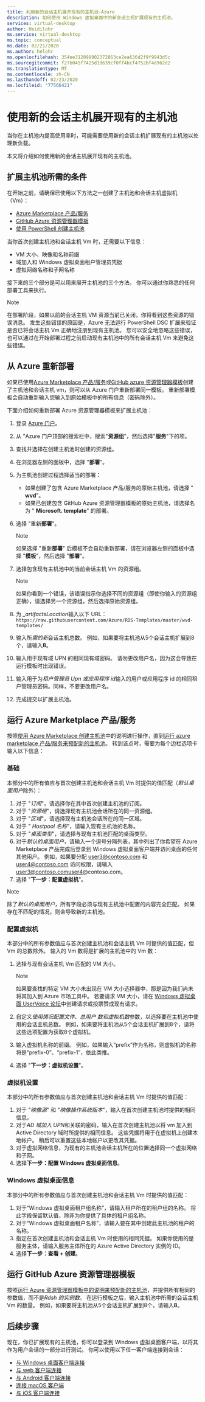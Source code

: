 ```yaml
---
title: 利用新的会话主机展开现有的主机池-Azure
description: 如何使用 Windows 虚拟桌面中的新会话主机扩展现有的主机池。
services: virtual-desktop
author: Heidilohr
ms.service: virtual-desktop
ms.topic: conceptual
ms.date: 02/21/2020
ms.author: helohr
ms.openlocfilehash: 354ee312099902372863ce2ea636d2f9f9943d5c
ms.sourcegitcommit: f27b045f7425d1d639cf0ff4bcf4752bf4d962d2
ms.translationtype: MT
ms.contentlocale: zh-CN
ms.lasthandoff: 02/23/2020
ms.locfileid: "77566421"
---
```

# <a name="expand-an-existing-host-pool-with-new-session-hosts"></a>使用新的会话主机展开现有的主机池

当你在主机池内提高使用率时，可能需要使用新的会话主机扩展现有的主机池以处理新负载。

本文将介绍如何使用新的会话主机展开现有的主机池。

## <a name="what-you-need-to-expand-the-host-pool"></a>扩展主机池所需的条件

在开始之前，请确保已使用以下方法之一创建了主机池和会话主机虚拟机（Vm）：

- [Azure Marketplace 产品/服务](./create-host-pools-azure-marketplace.md)
- [GitHub Azure 资源管理器模板](./create-host-pools-arm-template.md)
- [使用 PowerShell 创建主机池](./create-host-pools-powershell.md)

当你首次创建主机池和会话主机 Vm 时，还需要以下信息：

- VM 大小、映像和名称前缀
- 域加入和 Windows 虚拟桌面租户管理员凭据
- 虚拟网络名称和子网名称

接下来的三个部分是可以用来展开主机池的三个方法。 你可以通过你熟悉的任何部署工具来执行。

>[!NOTE]
>在部署阶段，如果以前的会话主机 VM 资源当前已关闭，你将看到这些资源的错误消息。 发生这些错误的原因是，Azure 无法运行 PowerShell DSC 扩展来验证是否已将会话主机 Vm 正确地注册到现有主机池。 您可以安全地忽略这些错误，也可以通过在开始部署过程之前启动现有主机池中的所有会话主机 Vm 来避免这些错误。

## <a name="redeploy-from-azure"></a>从 Azure 重新部署

如果已使用[Azure Marketplace 产品/服务](./create-host-pools-azure-marketplace.md)或[GitHub azure 资源管理器模板](./create-host-pools-arm-template.md)创建了主机池和会话主机 vm，则可以从 Azure 门户重新部署同一模板。 重新部署模板会自动重新输入您输入到原始模板中的所有信息（密码除外）。

下面介绍如何重新部署 Azure 资源管理器模板来扩展主机池：

1. 登录 [Azure 门户](https://portal.azure.com/)。
2. 从 "Azure 门户顶部的搜索栏中，搜索"**资源组**"，然后选择"**服务**"下的项。
3. 查找并选择在创建主机池时创建的资源组。
4. 在浏览器左侧的面板中，选择 "**部署**"。
5. 为主机池创建过程选择适当的部署：
     - 如果创建了包含 Azure Marketplace 产品/服务的原始主机池，请选择 " **wvd**"。
     - 如果已创建包含 GitHub Azure 资源管理器模板的原始主机池，请选择名为 " **Microsoft. template**" 的部署。
6. 选择 "重新**部署**"。
     
     >[!NOTE]
     >如果选择 "重新**部署**" 后模板不会自动重新部署，请在浏览器左侧的面板中选择 "**模板**"，然后选择 "**部署**"。

7. 选择包含现有主机池中的当前会话主机 Vm 的资源组。
     
     >[!NOTE]
     >如果你看到一个错误，该错误指示你选择不同的资源组（即使你输入的资源组正确），请选择另一个资源组，然后选择原始资源组。

8. 为 *_artifactsLocation*输入以下 URL： `https://raw.githubusercontent.com/Azure/RDS-Templates/master/wvd-templates/`
9. 输入所*需的新*会话主机总数。 例如，如果要将主机池从5个会话主机扩展到8个，请输入**8**。
10. 输入用于现有域 UPN 的相同现有域密码。 请勿更改用户名，因为这会导致在运行模板时出现错误。
11. 输入用于为*租户管理员 Upn 或应用程序 id*输入的用户或应用程序 id 的相同租户管理员密码。同样，不要更改用户名。
12. 完成提交以扩展主机池。

## <a name="run-the-azure-marketplace-offering"></a>运行 Azure Marketplace 产品/服务

按照[使用 Azure Marketplace 创建主机池](./create-host-pools-azure-marketplace.md)中的说明进行操作，直到[运行 azure marketplace 产品/服务来预配新的主机池](./create-host-pools-azure-marketplace.md#run-the-azure-marketplace-offering-to-provision-a-new-host-pool)。 转到该点时，需要为每个边栏选项卡输入以下信息：

### <a name="basics"></a>基础

本部分中的所有值应与首次创建主机池和会话主机 Vm 时提供的值匹配（*默认桌面用户*除外）：

1.  对于 "*订阅*"，请选择你在其中首次创建主机池的订阅。
2.  对于 "*资源组*"，请选择现有主机池会话所在的同一资源组。
3.  对于 "*区域*"，请选择现有主机池会话所在的同一区域。
4.  对于 " *Hostpool 名称*"，请输入现有主机池的名称。
5.  对于 "*桌面类型*"，请选择与现有主机池匹配的桌面类型。
6.  对于*默认的桌面用户*，请输入一个逗号分隔列表，其中列出了你希望在 Azure Marketplace 产品完成后登录到 Windows 虚拟桌面客户端并访问桌面的任何其他用户。 例如，如果要分配 user3@contoso.com 和 user4@contoso.com 访问权限，请输入 user3@contoso.comuser4@contoso.com。
7.  选择 "**下一步：配置虚拟机**"。

>[!NOTE]
>除了*默认的桌面用户*，所有字段必须与现有主机池中配置的内容完全匹配。 如果存在不匹配的情况，则会导致新的主机池。

### <a name="configure-virtual-machines"></a>配置虚拟机

本部分中的所有参数值应与首次创建主机池和会话主机 Vm 时提供的值匹配，但 Vm 的总数除外。 输入的 Vm 数将是扩展的主机池中的 Vm 数：

1. 选择与现有会话主机 Vm 匹配的 VM 大小。
    
    >[!NOTE]
    >如果要查找的特定 VM 大小未出现在 VM 大小选择器中，那是因为我们尚未将其加入到 Azure 市场工具中。 若要请求 VM 大小，请在 [Windows 虚拟桌面 UserVoice 论坛](https://windowsvirtualdesktop.uservoice.com/forums/921118-general)中创建请求或投票赞成现有请求。

2. 自定义*使用情况配置文件*、*总用户* *数和虚拟机数*参数，以选择要在主机池中使用的会话主机总数。 例如，如果要将主机池从5个会话主机扩展到8个，请将这些选项配置为获取8个虚拟机。
3. 输入虚拟机名称的前缀。 例如，如果输入“prefix”作为名称，则虚拟机的名称将是“prefix-0”、“prefix-1”，依此类推。
4. 选择 "**下一步：虚拟机设置**"。

### <a name="virtual-machine-settings"></a>虚拟机设置

本部分中的所有参数值应与首次创建主机池和会话主机 Vm 时提供的值匹配：

1. 对于 "*映像源*" 和 "*映像操作系统版本*"，输入在首次创建主机池时提供的相同信息。
2. 对于*AD 域加入 UPN*和关联的密码，输入在首次创建主机池以将 vm 加入到 Active Directory 域时所提供的相同信息。 这些凭据将用于在虚拟机上创建本地帐户。 稍后可以重置这些本地帐户以更改其凭据。
3. 对于虚拟网络信息，为现有的主机池会话主机所在的位置选择同一个虚拟网络和子网。
4. 选择**下一步：配置 Windows 虚拟桌面信息**。

### <a name="windows-virtual-desktop-information"></a>Windows 虚拟桌面信息

本部分中的所有参数值应与首次创建主机池和会话主机 Vm 时提供的值匹配：

1. 对于“Windows 虚拟桌面租户组名称”，请输入租户所在的租户组的名称。 将此字段保留默认值，除非为你提供了具体的租户组名称。
2. 对于“Windows 虚拟桌面租户名称”，请输入要在其中创建此主机池的租户的名称。
3. 指定在首次创建主机池和会话主机 Vm 时使用的相同凭据。 如果你使用的是服务主体，请输入服务主体所在的 Azure Active Directory 实例的 ID。
4. 选择**下一步：查看 + 创建**。

## <a name="run-the-github-azure-resource-manager-template"></a>运行 GitHub Azure 资源管理器模板

按照[运行 Azure 资源管理器模板中的说明来预配新的主机池](./create-host-pools-arm-template.md#run-the-azure-resource-manager-template-for-provisioning-a-new-host-pool)，并提供所有相同的参数值，而不是*Rdsh 的实例数*。 在运行模板之后，输入主机池中所需的会话主机 Vm 的数量。 例如，如果要将主机池从5个会话主机扩展到8个，请输入**8**。

## <a name="next-steps"></a>后续步骤

现在，你已扩展现有的主机池，你可以登录到 Windows 虚拟桌面客户端，以将其作为用户会话的一部分进行测试。 你可以使用以下任一客户端连接到会话：

- [与 Windows 桌面客户端连接](./connect-windows-7-and-10.md)
- [与 web 客户端连接](./connect-web.md)
- [与 Android 客户端连接](./connect-android.md)
- [连接 macOS 客户端](./connect-macos.md)
- [与 iOS 客户端连接](./connect-ios.md)
